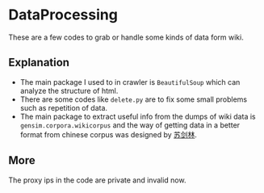# DataProcessing
These are a few codes to grab or handle some kinds of data form wiki.

## Explanation
- The main package I used to in crawler is `BeautifulSoup` which can analyze the structure of html.
- There are some codes like `delete.py` are to fix some small problems such as repetition of data.
- The main package to extract useful info from the dumps of wiki data is `gensim.corpora.wikicorpus` and the way of getting data in a better format from chinese corpus was designed by [苏剑林](http://spaces.ac.cn/archives/4176/).

## More
The proxy ips in the code are private and invalid now.
